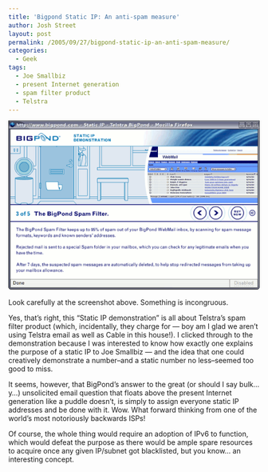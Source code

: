 ```yaml
---
title: 'Bigpond Static IP: An anti-spam measure'
author: Josh Street
layout: post
permalink: /2005/09/27/bigpond-static-ip-an-anti-spam-measure/
categories:
  - Geek
tags:
  - Joe Smallbiz
  - present Internet generation
  - spam filter product
  - Telstra
---
```

![A screenshot of BigPond's supposed Static IP demo page][1]

Look carefully at the screenshot above. Something is incongruous.

Yes, that&#8217;s right, this &#8220;Static IP demonstration&#8221; is all about Telstra&#8217;s spam filter product (which, incidentally, they charge for &#8212; boy am I glad we aren&#8217;t using Telstra email as well as Cable in this house!). I clicked through to the demonstration because I was interested to know how exactly one explains the purpose of a static IP to Joe Smallbiz &#8212; and the idea that one could creatively demonstrate a number&#8211;and a static number no less&#8211;seemed too good to miss.

It seems, however, that BigPond&#8217;s answer to the great (or should I say bulk&#8230;y&#8230;) unsolicited email question that floats above the present Internet generation like a puddle doesn&#8217;t, is simply to assign everyone static IP addresses and be done with it. Wow. What forward thinking from one of the world&#8217;s most notoriously backwards ISPs!

Of course, the whole thing would require an adoption of IPv6 to function, which would defeat the purpose as there would be ample spare resources to acquire once any given IP/subnet got blacklisted, but you know&#8230; an interesting concept.

 [1]: /blog/wp-content/2005/09/BigPondStaticIP.png